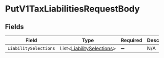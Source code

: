 # PutV1TaxLiabilitiesRequestBody


## Fields

| Field                                                                     | Type                                                                      | Required                                                                  | Description                                                               |
| ------------------------------------------------------------------------- | ------------------------------------------------------------------------- | ------------------------------------------------------------------------- | ------------------------------------------------------------------------- |
| `LiabilitySelections`                                                     | List<[LiabilitySelections](../../Models/Requests/LiabilitySelections.md)> | :heavy_minus_sign:                                                        | N/A                                                                       |